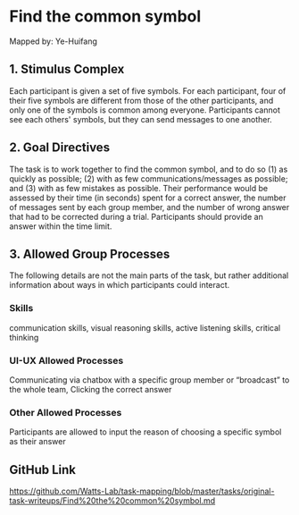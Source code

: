 # Find the common symbol

Mapped by: Ye-Huifang 

## 1. Stimulus Complex 
Each participant is given a set of five symbols. For each participant, four of their five symbols are different from those of the other participants, and only one of the symbols is common among everyone. Participants cannot see each others' symbols, but they can send messages to one another.

## 2. Goal Directives 
The task is to work together to find the common symbol, and to do so (1) as quickly as possible; (2) with as few communications/messages as possible; and (3) with as few mistakes as possible. Their performance would be assessed by their time (in seconds) spent for a correct answer, the number of messages sent by each group member, and the number of wrong answer that had to be corrected during a trial. Participants should provide an answer within the time limit.

## 3. Allowed Group Processes 
The following details are not the main parts of the task, but rather additional information about ways in which participants could interact.

### Skills 
communication skills, visual reasoning skills, active listening skills, critical thinking

### UI-UX Allowed Processes
Communicating via chatbox with a specific group member or “broadcast” to the whole team, Clicking the correct answer

### Other Allowed Processes
Participants are allowed to input the reason of choosing a specific symbol as their answer

## GitHub Link 
https://github.com/Watts-Lab/task-mapping/blob/master/tasks/original-task-writeups/Find%20the%20common%20symbol.md